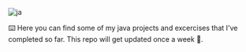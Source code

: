 
![ja](https://user-images.githubusercontent.com/102225911/195856300-a7492edc-bff3-454a-af37-169e24a9ecb6.png)



:keyboard: Here you can find some of my java projects and excercises that I've completed so far.
This repo will get updated once a week :repeat:.
